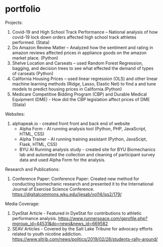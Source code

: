# portfolio
Projects:
 1. Covid-19 and High School Track Performance – National analysis of how covid-19 lock down orders affected high school track athletes performed. (Stata)
 2. Do Amazon Review Matter – Analyzed how the sentiment and rating in amazon reviews affected prices in appliance goods on the amazon market place. (Python)
 3. Shelve Location and Carseats – used Random Forest Regression, bagging, and decision trees to see what effected the demand of types of carseats (Python)
 4. California Housing Prices – used linear regression (OLS) and other linear machine learning methods (Ridge, Lasso, Elastic Net) to find a and tune models to predict housing prices in California.(Python)
 5. Medicare Competitive Bidding Program (CBP) and Durable Medical Equipment (DME) -  How did the CBP legislation affect prices of DME (Stata)
    
Websites:
 1. alphapeak.io - created front front and back end of website
    - Alpha Form - AI running analysis tool (Python, PHP, JavaScript, HTML, CSS)
    - Alpha Trainer - AI running training assistant (Python, JavaScipt, Flask, HTML, CSS)
    - BYU AI Running analysis study - created site for BYU Biomechanics lab and automated the collection and cleaning of participant survey data and used Alpha Form for the analysis.
      
Research and Publications: 
1. Conference Paper: Conference Paper: Created new method for conducting biomechanic research and presented it to the International Journal of Exercise Science Conference.
https://digitalcommons.wku.edu/ijesab/vol14/iss2/179/

Media Coverage: 
1. DyeStat Article -  Featured in DyeStat for contributions to athletic performance analysis. https://www.runnerspace.com/gprofile.php?mgroup_id=44531&do=news&news_id=669582
2. SEAV Articles -  Covered by the Salt Lake Tribune for advocacy efforts related to youth   nicotine addiction. 
https://www.sltrib.com/news/politics/2019/02/28/students-rally-around/

